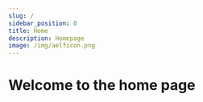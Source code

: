 ```yaml
---
slug: /
sidebar_position: 0
title: Home
description: Homepage
image: /img/aelficon.png
---
```


# Welcome to the home page
